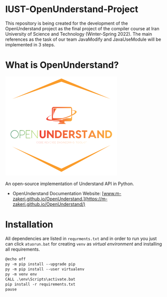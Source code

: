 # IUST-OpenUnderstand-Project
This repository is being created for the development of the OpenUnderstand project as the final project of the compiler course at Iran University of Science and Technology (Winter-Spring 2022).  The main references as the task of our team JavaModify and JavaUseModule will be implemented in 3 steps.

# What is OpenUnderstand?
![OpenUnderstand Logo](docs/figs/OpenUnderstand_Logo.png)

An open-source implementation of Understand API in Python.

* OpenUnderstand Documentation Website: [www.m-zakeri.github.io/OpenUnderstand.](https://m-zakeri.github.io/OpenUnderstand/)

# Installation
All dependencies are listed in `requrments.txt` and in order to run you just can click `atuorun.bat` for creating `venv` as _virtual environment_ and installing all requirements.

    @echo off
    py -m pip install --upgrade pip
    py -m pip install --user virtualenv
    py -m venv env
    CALL .\env\Scripts\activate.bat
    pip install -r requirements.txt
    pause


